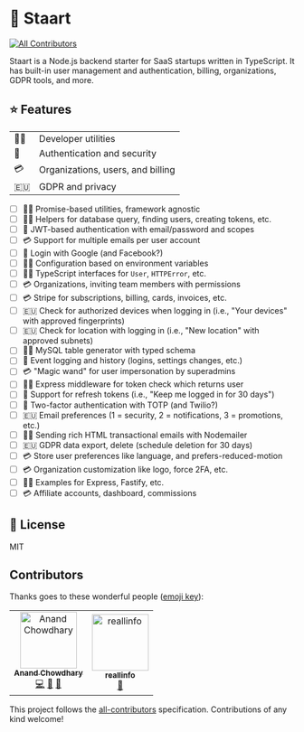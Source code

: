 # 🏁 Staart
[![All Contributors](https://img.shields.io/badge/all_contributors-2-orange.svg?style=flat-square)](#contributors)

Staart is a Node.js backend starter for SaaS startups written in TypeScript. It has built-in user management and authentication, billing, organizations, GDPR tools, and more.

## ⭐ Features

|  | |
| ----- | --- |
| 👩‍💻 | Developer utilities |
| 🔐 | Authentication and security |
| 💳 | Organizations, users, and billing |
| 🇪🇺 | GDPR and privacy |

- [ ] 👩‍💻 Promise-based utilities, framework agnostic
- [ ] 👩‍💻 Helpers for database query, finding users, creating tokens, etc.
- [ ] 🔐 JWT-based authentication with email/password and scopes
- [ ] 💳 Support for multiple emails per user account
- [ ] 🔐 Login with Google (and Facebook?)
- [ ] 👩‍💻 Configuration based on environment variables
- [ ] 👩‍💻 TypeScript interfaces for `User`, `HTTPError`, etc.
- [ ] 💳 Organizations, inviting team members with permissions
- [ ] 💳 Stripe for subscriptions, billing, cards, invoices, etc.
- [ ] 🇪🇺 Check for authorized devices when logging in (i.e., "Your devices" with approved fingerprints)
- [ ] 🇪🇺 Check for location with logging in (i.e., "New location" with approved subnets)
- [ ] 👩‍💻 MySQL table generator with typed schema
- [ ] 🔐 Event logging and history (logins, settings changes, etc.)
- [ ] 💳 "Magic wand" for user impersonation by superadmins
- [ ] 👩‍💻 Express middleware for token check which returns user
- [ ] 🔐 Support for refresh tokens (i.e., "Keep me logged in for 30 days")
- [ ] 🔐 Two-factor authentication with TOTP (and Twilio?)
- [ ] 🇪🇺 Email preferences (1 = security, 2 = notifications, 3 = promotions, etc.)
- [ ] 👩‍💻 Sending rich HTML transactional emails with Nodemailer
- [ ] 🇪🇺 GDPR data export, delete (schedule deletion for 30 days)
- [ ] 💳 Store user preferences like language, and prefers-reduced-motion
- [ ] 💳 Organization customization like logo, force 2FA, etc.
- [ ] 👩‍💻 Examples for Express, Fastify, etc.
- [ ] 💳 Affiliate accounts, dashboard, commissions

## 📄 License

MIT

## Contributors

Thanks goes to these wonderful people ([emoji key](https://allcontributors.org/docs/en/emoji-key)):

<!-- ALL-CONTRIBUTORS-LIST:START - Do not remove or modify this section -->
<!-- prettier-ignore -->
<table><tr><td align="center"><a href="https://anandchowdhary.com/?utm_source=github&utm_campaign=about-link"><img src="https://avatars3.githubusercontent.com/u/2841780?v=4" width="100px;" alt="Anand Chowdhary"/><br /><sub><b>Anand Chowdhary</b></sub></a><br /><a href="https://github.com/AnandChowdhary/staart/commits?author=AnandChowdhary" title="Code">💻</a> <a href="https://github.com/AnandChowdhary/staart/commits?author=AnandChowdhary" title="Documentation">📖</a> <a href="#design-AnandChowdhary" title="Design">🎨</a></td><td align="center"><a href="http://komiserback@gmail.com"><img src="https://avatars3.githubusercontent.com/u/36298335?v=4" width="100px;" alt="reallinfo"/><br /><sub><b>reallinfo</b></sub></a><br /><a href="#design-reallinfo" title="Design">🎨</a></td></tr></table>

<!-- ALL-CONTRIBUTORS-LIST:END -->

This project follows the [all-contributors](https://github.com/all-contributors/all-contributors) specification. Contributions of any kind welcome!